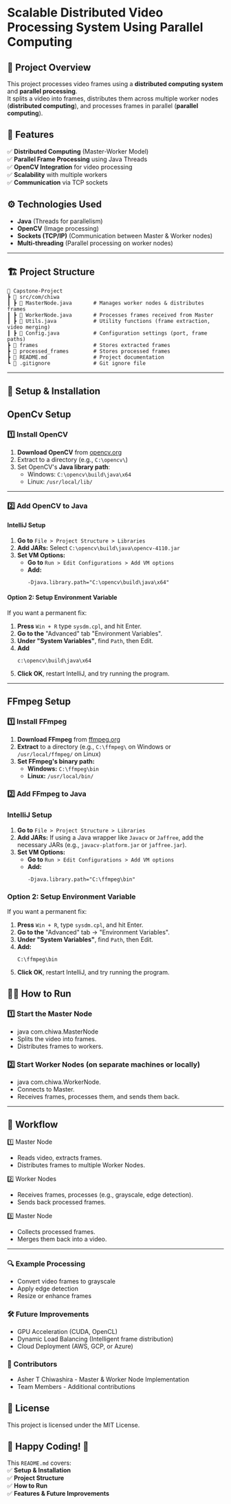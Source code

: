 # Scalable Distributed Video Processing System Using Parallel Computing

## 📌 Project Overview

This project processes video frames using a **distributed computing system** and **parallel processing**.  
It splits a video into frames, distributes them across multiple worker nodes (**distributed computing**), and processes
frames in parallel (**parallel computing**).

## 🚀 Features

✅ **Distributed Computing** (Master-Worker Model)  
✅ **Parallel Frame Processing** using Java Threads  
✅ **OpenCV Integration** for video processing  
✅ **Scalability** with multiple workers  
✅ **Communication** via TCP sockets

## ⚙️ Technologies Used

- **Java** (Threads for parallelism)
- **OpenCV** (Image processing)
- **Sockets (TCP/IP)** (Communication between Master & Worker nodes)
- **Multi-threading** (Parallel processing on worker nodes)

---

## 🏗️ Project Structure

```
📂 Capstone-Project
┣ 📂 src/com/chiwa
┃ ┣ 📜 MasterNode.java       # Manages worker nodes & distributes frames
┃ ┣ 📜 WorkerNode.java       # Processes frames received from Master
┃ ┣ 📜 Utils.java            # Utility functions (frame extraction, video merging)
┃ ┣ 📜 Config.java           # Configuration settings (port, frame paths)
┣ 📂 frames                  # Stores extracted frames
┣ 📂 processed_frames        # Stores processed frames
┣ 📜 README.md               # Project documentation
┗ 📜 .gitignore              # Git ignore file
```

---

## 🔧 Setup & Installation

## **OpenCv Setup**

### **1️⃣ Install OpenCV**

1. **Download OpenCV** from [opencv.org](https://opencv.org/releases/)
2. Extract to a directory (e.g., `C:\opencv\`)
3. Set OpenCV's **Java library path**:
    - Windows: `C:\opencv\build\java\x64`
    - Linux: `/usr/local/lib/`

---

### **2️⃣ Add OpenCV to Java**

#### **IntelliJ Setup**

1. **Go to** `File > Project Structure > Libraries`
2. **Add JARs:** Select `C:\opencv\build\java\opencv-4110.jar`
3. **Set VM Options:**
    - **Go to** `Run > Edit Configurations > Add VM options`
    - **Add:**
      ```
      -Djava.library.path="C:\opencv\build\java\x64"
      ```

#### **Option 2: Setup Environment Variable**

If you want a permanent fix:

1. **Press** `Win + R` type `sysdm.cpl`, and hit Enter.
2. **Go to the** "Advanced" tab  "Environment Variables".
3. **Under "System Variables"**, find `Path`, then Edit.
4. **Add**
   ```
   c:\opencv\build\java\x64
   ```
5. **Click OK**, restart IntelliJ, and try running the program.

---

## **FFmpeg Setup**

### **1️⃣ Install FFmpeg**

1. **Download FFmpeg** from [ffmpeg.org](https://www.gyan.dev/ffmpeg/builds/packages/ffmpeg-2025-03-06-git-696ea1c223-essentials_build.7z)
2. **Extract** to a directory (e.g., `C:\ffmpeg\` on Windows or `/usr/local/ffmpeg/` on Linux)
3. **Set FFmpeg's binary path:**
   - **Windows:** `C:\ffmpeg\bin`
   - **Linux:** `/usr/local/bin/`

### **2️⃣ Add FFmpeg to Java**

### **IntelliJ Setup**

1. **Go to** `File > Project Structure > Libraries`
2. **Add JARs:** If using a Java wrapper like `Javacv` or `Jaffree`, add the necessary JARs (e.g., `javacv-platform.jar`
   or `jaffree.jar`).
3. **Set VM Options:**
    - **Go to** `Run > Edit Configurations > Add VM options`
    - **Add:**
      ```  
      -Djava.library.path="C:\ffmpeg\bin"  
      ```  

### Option 2: Setup Environment Variable

If you want a permanent fix:

1. **Press** `Win + R`, type `sysdm.cpl`, and hit Enter.
2. **Go to the** "Advanced" tab → "Environment Variables".
3. **Under "System Variables"**, find `Path`, then Edit.
4. **Add:**
   ```
   C:\ffmpeg\bin
   ```
5. **Click OK**, restart IntelliJ, and try running the program.

## 🏃‍♂️ How to Run

### **1️⃣ Start the Master Node**

- java com.chiwa.MasterNode
- Splits the video into frames.
- Distributes frames to workers.

### **2️⃣ Start Worker Nodes (on separate machines or locally)**

- java com.chiwa.WorkerNode.
- Connects to Master.
- Receives frames, processes them, and sends them back.

---

## 📜 Workflow

1️⃣ Master Node

- Reads video, extracts frames.
- Distributes frames to multiple Worker Nodes.

2️⃣ Worker Nodes

- Receives frames, processes (e.g., grayscale, edge detection).
- Sends back processed frames.

3️⃣ Master Node

- Collects processed frames.
- Merges them back into a video.

---

### 🔍 Example Processing

- Convert video frames to grayscale
- Apply edge detection
- Resize or enhance frames

### 🛠️ Future Improvements

- GPU Acceleration (CUDA, OpenCL)
- Dynamic Load Balancing (Intelligent frame distribution)
- Cloud Deployment (AWS, GCP, or Azure)

### 🤝 Contributors

- Asher T Chiwashira - Master & Worker Node Implementation
- Team Members - Additional contributions

## 📄 License

This project is licensed under the MIT License.

## 🎯 Happy Coding! 🚀

This `README.md` covers:  
✅ **Setup & Installation**  
✅ **Project Structure**  
✅ **How to Run**  
✅ **Features & Future Improvements**  


